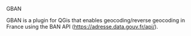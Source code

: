 GBAN

GBAN is a plugin for QGis that enables geocoding/reverse geocoding in France using the BAN API (https://adresse.data.gouv.fr/api/).